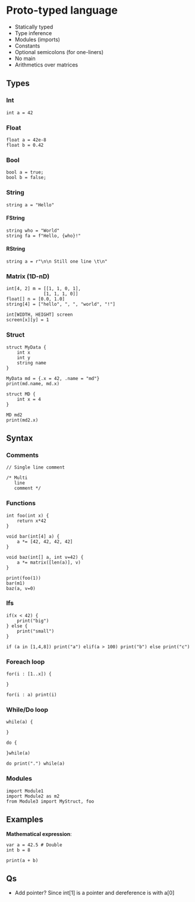 # Proto-typed language

* Statically typed
* Type inference
* Modules (imports)
* Constants
* Optional semicolons (for one-liners)
* No main
* Arithmetics over matrices

## Types

### Int
```
int a = 42
```

### Float
```
float a = 42e-8
float b = 0.42
```

### Bool
```
bool a = true;
bool b = false;
```

### String
```
string a = "Hello" 
```

#### FString
```
string who = "World"
string fa = f"Hello, {who}!"
```
  
#### RString
```
string a = r"\n\n Still one line \t\n"
```

### Matrix (1D-nD)
```
int[4, 2] m = [[1, 1, 0, 1], 
              [1, 1, 1, 0]]
float[] n = [0.0, 1.0]
string[4] = ["hello", ", ", "world", "!"]

int[WIDTH, HEIGHT] screen
screen[x][y] = 1
```

### Struct
```
struct MyData {
    int x
    int y
    string name
}

MyData md = {.x = 42, .name = "md"}
print(md.name, md.x)

struct MD {
    int x = 4
}

MD md2
print(md2.x)
```

## Syntax

### Comments
```
// Single line comment

/* Multi
   line
   comment */
```

### Functions
```
int foo(int x) {
    return x*42
}

void bar(int[4] a) {
    a *= [42, 42, 42, 42]
}

void baz(int[] a, int v=42) {
    a *= matrix([len(a)], v)
}

print(foo(1))
bar(m1)
baz(a, v=0)
```

### Ifs
```
if(x < 42) {
    print("big")
} else {
    print("small")
}

if (a in [1,4,8]) print("a") elif(a > 100) print("b") else print("c")
```

### Foreach loop
```
for(i : [1..x]) {

}

for(i : a) print(i)
```

### While/Do loop
```
while(a) {

}

do {

}while(a)

do print(".") while(a)
```

### Modules
```
import Module1
import Module2 as m2
from Module3 import MyStruct, foo
```

## Examples

__Mathematical expression__:
```
var a = 42.5 # Double
int b = 8

print(a + b)
```

## Qs
* Add pointer? Since int[1] is a pointer and dereference is with a[0]
